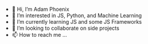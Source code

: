- 👋 Hi, I’m Adam Phoenix
- 👀 I’m interested in JS, Python, and Machine Learning
- 🌱 I’m currently learning JS and some JS Frameworks
- 💞️ I’m looking to collaborate on side projects
- 📫 How to reach me ...

<!---
aph0enix/aph0enix is a ✨ special ✨ repository because its `README.md` (this file) appears on your GitHub profile.
You can click the Preview link to take a look at your changes.
--->
